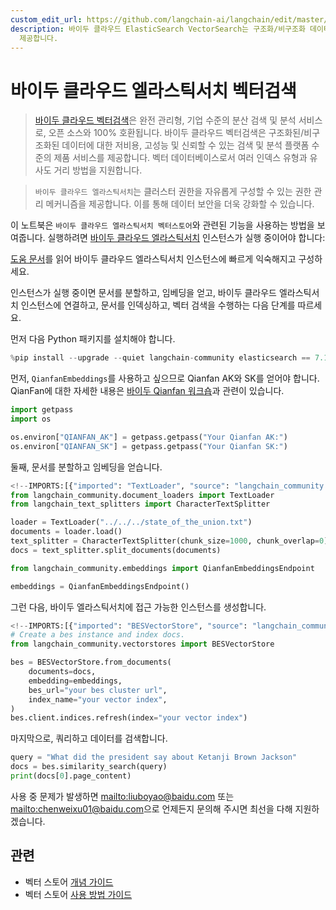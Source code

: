 ```yaml
---
custom_edit_url: https://github.com/langchain-ai/langchain/edit/master/docs/docs/integrations/vectorstores/baiducloud_vector_search.ipynb
description: 바이두 클라우드 ElasticSearch VectorSearch는 구조화/비구조화 데이터에 대한 고성능 검색 및 분석 서비스를
  제공합니다.
---
```


# 바이두 클라우드 엘라스틱서치 벡터검색

> [바이두 클라우드 벡터검색](https://cloud.baidu.com/doc/BES/index.html?from=productToDoc)은 완전 관리형, 기업 수준의 분산 검색 및 분석 서비스로, 오픈 소스와 100% 호환됩니다. 바이두 클라우드 벡터검색은 구조화된/비구조화된 데이터에 대한 저비용, 고성능 및 신뢰할 수 있는 검색 및 분석 플랫폼 수준의 제품 서비스를 제공합니다. 벡터 데이터베이스로서 여러 인덱스 유형과 유사도 거리 방법을 지원합니다.

> `바이두 클라우드 엘라스틱서치`는 클러스터 권한을 자유롭게 구성할 수 있는 권한 관리 메커니즘을 제공합니다. 이를 통해 데이터 보안을 더욱 강화할 수 있습니다.

이 노트북은 `바이두 클라우드 엘라스틱서치 벡터스토어`와 관련된 기능을 사용하는 방법을 보여줍니다. 실행하려면 [바이두 클라우드 엘라스틱서치](https://cloud.baidu.com/product/bes.html) 인스턴스가 실행 중이어야 합니다:

[도움 문서](https://cloud.baidu.com/doc/BES/s/8llyn0hh4)를 읽어 바이두 클라우드 엘라스틱서치 인스턴스에 빠르게 익숙해지고 구성하세요.

인스턴스가 실행 중이면 문서를 분할하고, 임베딩을 얻고, 바이두 클라우드 엘라스틱서치 인스턴스에 연결하고, 문서를 인덱싱하고, 벡터 검색을 수행하는 다음 단계를 따르세요.

먼저 다음 Python 패키지를 설치해야 합니다.

```python
%pip install --upgrade --quiet langchain-community elasticsearch == 7.11.0
```


먼저, `QianfanEmbeddings`를 사용하고 싶으므로 Qianfan AK와 SK를 얻어야 합니다. QianFan에 대한 자세한 내용은 [바이두 Qianfan 워크숍](https://cloud.baidu.com/product/wenxinworkshop)과 관련이 있습니다.

```python
import getpass
import os

os.environ["QIANFAN_AK"] = getpass.getpass("Your Qianfan AK:")
os.environ["QIANFAN_SK"] = getpass.getpass("Your Qianfan SK:")
```


둘째, 문서를 분할하고 임베딩을 얻습니다.

```python
<!--IMPORTS:[{"imported": "TextLoader", "source": "langchain_community.document_loaders", "docs": "https://api.python.langchain.com/en/latest/document_loaders/langchain_community.document_loaders.text.TextLoader.html", "title": "Baidu Cloud ElasticSearch VectorSearch"}, {"imported": "CharacterTextSplitter", "source": "langchain_text_splitters", "docs": "https://api.python.langchain.com/en/latest/character/langchain_text_splitters.character.CharacterTextSplitter.html", "title": "Baidu Cloud ElasticSearch VectorSearch"}, {"imported": "QianfanEmbeddingsEndpoint", "source": "langchain_community.embeddings", "docs": "https://api.python.langchain.com/en/latest/embeddings/langchain_community.embeddings.baidu_qianfan_endpoint.QianfanEmbeddingsEndpoint.html", "title": "Baidu Cloud ElasticSearch VectorSearch"}]-->
from langchain_community.document_loaders import TextLoader
from langchain_text_splitters import CharacterTextSplitter

loader = TextLoader("../../../state_of_the_union.txt")
documents = loader.load()
text_splitter = CharacterTextSplitter(chunk_size=1000, chunk_overlap=0)
docs = text_splitter.split_documents(documents)

from langchain_community.embeddings import QianfanEmbeddingsEndpoint

embeddings = QianfanEmbeddingsEndpoint()
```


그런 다음, 바이두 엘라스틱서치에 접근 가능한 인스턴스를 생성합니다.

```python
<!--IMPORTS:[{"imported": "BESVectorStore", "source": "langchain_community.vectorstores", "docs": "https://api.python.langchain.com/en/latest/vectorstores/langchain_community.vectorstores.baiducloud_vector_search.BESVectorStore.html", "title": "Baidu Cloud ElasticSearch VectorSearch"}]-->
# Create a bes instance and index docs.
from langchain_community.vectorstores import BESVectorStore

bes = BESVectorStore.from_documents(
    documents=docs,
    embedding=embeddings,
    bes_url="your bes cluster url",
    index_name="your vector index",
)
bes.client.indices.refresh(index="your vector index")
```


마지막으로, 쿼리하고 데이터를 검색합니다.

```python
query = "What did the president say about Ketanji Brown Jackson"
docs = bes.similarity_search(query)
print(docs[0].page_content)
```


사용 중 문제가 발생하면 <mailto:liuboyao@baidu.com> 또는 <mailto:chenweixu01@baidu.com>으로 언제든지 문의해 주시면 최선을 다해 지원하겠습니다.

## 관련

- 벡터 스토어 [개념 가이드](/docs/concepts/#vector-stores)
- 벡터 스토어 [사용 방법 가이드](/docs/how_to/#vector-stores)